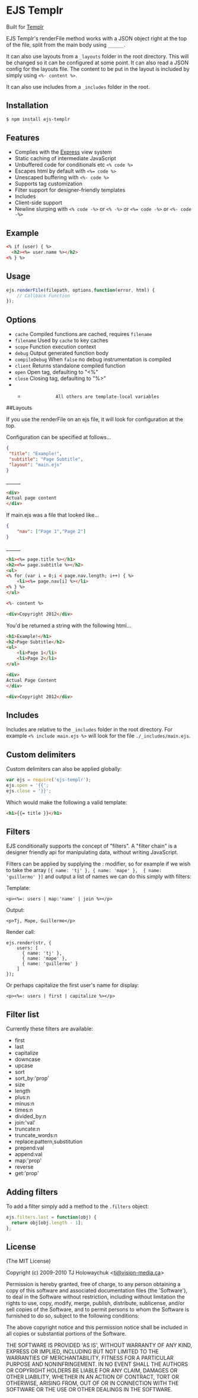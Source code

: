 # EJS Templr

Built for [Templr](https://github.com/simontabor/templr)

EJS Templr's renderFile method works with a JSON object right at the top of the file, split from the main body using `______`.

It can also use layouts from a `_layouts` folder in the root directory. This will be changed so it can be configured at some point. It can also read a JSON config for the layouts file. The content to be put in the layout is included by simply using `<%- content %>`.

It can also use includes from a `_includes` folder in the root.

## Installation
```bash
$ npm install ejs-templr
```

## Features

  * Complies with the [Express](http://expressjs.com) view system
  * Static caching of intermediate JavaScript
  * Unbuffered code for conditionals etc `<% code %>`
  * Escapes html by default with `<%= code %>`
  * Unescaped buffering with `<%- code %>`
  * Supports tag customization
  * Filter support for designer-friendly templates
  * Includes
  * Client-side support
  * Newline slurping with `<% code -%>` or `<% -%>` or `<%= code -%>` or `<%- code -%>`

## Example
```html
<% if (user) { %>
  <h2><%= user.name %></h2>
<% } %>
```

## Usage

```javascript
ejs.renderFile(filepath, options,function(error, html) {
	// Callback Function
});
```

## Options

  - `cache`           Compiled functions are cached, requires `filename`
  - `filename`        Used by `cache` to key caches
  - `scope`           Function execution context
  - `debug`           Output generated function body
  - `compileDebug`    When `false` no debug instrumentation is compiled
  - `client`          Returns standalone compiled function
  - `open`            Open tag, defaulting to "<%"
  - `close`           Closing tag, defaulting to "%>"
  - *                 All others are template-local variables

##Layouts

If you use the renderFile on an ejs file, it will look for configuration at the top.

Configuration can be specified at follows…

```json
{
 "title": "Example!",
 "subtitle": "Page Subtitle",
 "layout": "main.ejs"
}
```
\______
```html 
<div>
Actual page content
</div>
```

If main.ejs was a file that looked like…
```json
{
	"nav": ["Page 1","Page 2"]
}
```
\______
```html
<h1><%= page.title %></h1>
<h2><%= page.subtitle %></h2>
<ul>
<% for (var i = 0;i < page.nav.length; i++) { %>
	<li><%= page.nav[i] %></li>
<% } %>
</ul>

<%- content %>

<div>Copyright 2012</div>
```

You'd be returned a string with the following html…
```html
<h1>Example!</h1>
<h2>Page Subtitle</h2>
<ul>
	<li>Page 1</li>
	<li>Page 2</li>
</ul>

<div>
Actual Page Content
</div>

<div>Copyright 2012</div>
```


## Includes

 Includes are relative to the `_includes` folder in the root directory. For example `<% include main.ejs %>` will look for the file `./_includes/main.ejs`.
 
 
## Custom delimiters

Custom delimiters can also be applied globally:

```javascript
var ejs = require('ejs-templr');
ejs.open = '{{';
ejs.close = '}}';
```

Which would make the following a valid template:
```html
<h1>{{= title }}</h1>
```

## Filters

EJS conditionally supports the concept of "filters". A "filter chain"
is a designer friendly api for manipulating data, without writing JavaScript.

Filters can be applied by supplying the _:_ modifier, so for example if we wish to take the array `[{ name: 'tj' }, { name: 'mape' },  { name: 'guillermo' }]` and output a list of names we can do this simply with filters:

Template:

    <p><%=: users | map:'name' | join %></p>

Output:

    <p>Tj, Mape, Guillermo</p>

Render call:

    ejs.render(str, {
        users: [
          { name: 'tj' },
          { name: 'mape' },
          { name: 'guillermo' }
        ]
    });

Or perhaps capitalize the first user's name for display:

    <p><%=: users | first | capitalize %></p>

## Filter list

Currently these filters are available:

  - first
  - last
  - capitalize
  - downcase
  - upcase
  - sort
  - sort_by:'prop'
  - size
  - length
  - plus:n
  - minus:n
  - times:n
  - divided_by:n
  - join:'val'
  - truncate:n
  - truncate_words:n
  - replace:pattern,substitution
  - prepend:val
  - append:val
  - map:'prop'
  - reverse
  - get:'prop'

## Adding filters

 To add a filter simply add a method to the `.filters` object:
 
```js
ejs.filters.last = function(obj) {
  return obj[obj.length - 1];
};
```

## License 

(The MIT License)

Copyright (c) 2009-2010 TJ Holowaychuk &lt;tj@vision-media.ca&gt;

Permission is hereby granted, free of charge, to any person obtaining
a copy of this software and associated documentation files (the
'Software'), to deal in the Software without restriction, including
without limitation the rights to use, copy, modify, merge, publish,
distribute, sublicense, and/or sell copies of the Software, and to
permit persons to whom the Software is furnished to do so, subject to
the following conditions:

The above copyright notice and this permission notice shall be
included in all copies or substantial portions of the Software.

THE SOFTWARE IS PROVIDED 'AS IS', WITHOUT WARRANTY OF ANY KIND,
EXPRESS OR IMPLIED, INCLUDING BUT NOT LIMITED TO THE WARRANTIES OF
MERCHANTABILITY, FITNESS FOR A PARTICULAR PURPOSE AND NONINFRINGEMENT.
IN NO EVENT SHALL THE AUTHORS OR COPYRIGHT HOLDERS BE LIABLE FOR ANY
CLAIM, DAMAGES OR OTHER LIABILITY, WHETHER IN AN ACTION OF CONTRACT,
TORT OR OTHERWISE, ARISING FROM, OUT OF OR IN CONNECTION WITH THE
SOFTWARE OR THE USE OR OTHER DEALINGS IN THE SOFTWARE.
